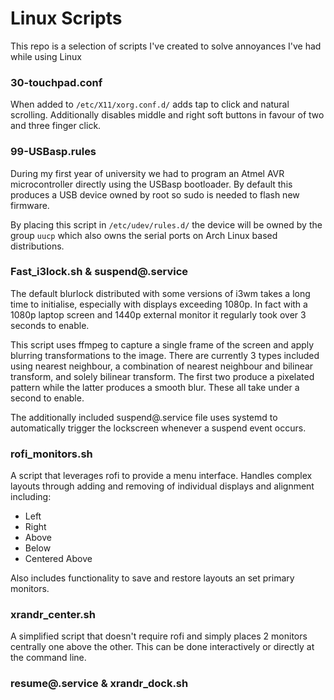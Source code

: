 # Linux Scripts
This repo is a selection of scripts I've created to solve annoyances I've had while using Linux

### 30-touchpad.conf
When added to `/etc/X11/xorg.conf.d/` adds tap to click and natural scrolling.
Additionally disables middle and right soft buttons in favour of two and three finger click.

### 99-USBasp.rules
During my first year of university we had to program an Atmel AVR microcontroller directly using the USBasp bootloader.
By default this produces a USB device owned by root so sudo is needed to flash new firmware.

By placing this script in `/etc/udev/rules.d/` the device will be owned by the group `uucp` which also owns the serial ports on Arch Linux based distributions. 

### Fast_i3lock.sh & suspend@.service
The default blurlock distributed with some versions of i3wm takes a long time to initialise, especially with displays exceeding 1080p. 
In fact with a 1080p laptop screen and 1440p external monitor it regularly took over 3 seconds to enable.

This script uses ffmpeg to capture a single frame of the screen and apply blurring transformations to the image.
There are currently 3 types included using nearest neighbour, a combination of nearest neighbour and bilinear transform, and solely bilinear transform.
The first two produce a pixelated pattern while the latter produces a smooth blur.
These all take under a second to enable.

The additionally included suspend@.service file uses systemd to automatically trigger the lockscreen whenever a suspend event occurs.

### rofi_monitors.sh
A script that leverages rofi to provide a menu interface.
Handles complex layouts through adding and removing of individual displays and alignment including:
- Left
- Right
- Above
- Below
- Centered Above

Also includes functionality to save and restore layouts an set primary monitors.

### xrandr_center.sh
A simplified script that doesn't require rofi and simply places 2 monitors centrally one above the other.
This can be done interactively or directly at the command line.

### resume@.service & xrandr_dock.sh

